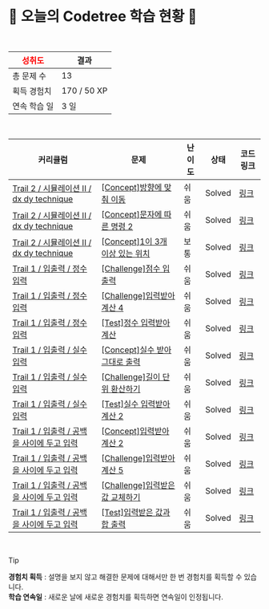 # 🌲 오늘의 Codetree 학습 현황 🌲

<br />

| <span style="color:red;display:block;text-align:center;"> **성취도**</span> | 결과 |
|---|---|
| 총 문제 수 | 13 |
| 획득 경험치 | 170 / 50 XP |
| 연속 학습 일 | 3 일 |

<br />

|커리큘럼|문제|난이도|상태|코드 링크|
|---|---|---|---|---|
|[Trail 2 / 시뮬레이션 II / dx dy technique](https://www.codetree.ai/trail-info/novice-mid/)|[[Concept]방향에 맞춰 이동](https://www.codetree.ai/trails/complete/curated-cards/intro-move-in-direction/)|쉬움|Solved|[링크](https://github.com/leejuyeon7852/Codetree/blob/main/250922/%EB%B0%A9%ED%96%A5%EC%97%90%20%EB%A7%9E%EC%B6%B0%20%EC%9D%B4%EB%8F%99/move-in-direction.py)|
|[Trail 2 / 시뮬레이션 II / dx dy technique](https://www.codetree.ai/trail-info/novice-mid/)|[[Concept]문자에 따른 명령 2](https://www.codetree.ai/trails/complete/curated-cards/intro-text-based-commands2/)|쉬움|Solved|[링크](https://github.com/leejuyeon7852/Codetree/blob/main/250922/%EB%AC%B8%EC%9E%90%EC%97%90%20%EB%94%B0%EB%A5%B8%20%EB%AA%85%EB%A0%B9%202/text-based-commands2.py)|
|[Trail 2 / 시뮬레이션 II / dx dy technique](https://www.codetree.ai/trail-info/novice-mid/)|[[Concept]1이 3개 이상 있는 위치](https://www.codetree.ai/trails/complete/curated-cards/intro-place-more-than-3-ones/)|보통|Solved|[링크](https://github.com/leejuyeon7852/Codetree/blob/main/250922/1%EC%9D%B4%203%EA%B0%9C%20%EC%9D%B4%EC%83%81%20%EC%9E%88%EB%8A%94%20%EC%9C%84%EC%B9%98/place-more-than-3-ones.py)|
|[Trail 1 / 입출력 / 정수 입력](https://www.codetree.ai/trail-info/novice-low/)|[[Challenge]점수 입출력](https://www.codetree.ai/trails/complete/curated-cards/challenge-enter-int-and-print-score/)|쉬움|Solved|[링크](https://github.com/leejuyeon7852/Codetree/blob/main/250922/%EC%A0%90%EC%88%98%20%EC%9E%85%EC%B6%9C%EB%A0%A5/enter-int-and-print-score.py)|
|[Trail 1 / 입출력 / 정수 입력](https://www.codetree.ai/trail-info/novice-low/)|[[Challenge]입력받아 계산 4](https://www.codetree.ai/trails/complete/curated-cards/challenge-input-calculate-4/)|쉬움|Solved|[링크](https://github.com/leejuyeon7852/Codetree/blob/main/250922/%EC%9E%85%EB%A0%A5%EB%B0%9B%EC%95%84%20%EA%B3%84%EC%82%B0%204/input-calculate-4.py)|
|[Trail 1 / 입출력 / 정수 입력](https://www.codetree.ai/trail-info/novice-low/)|[[Test]정수 입력받아 계산](https://www.codetree.ai/trails/complete/curated-cards/test-calculation-by-inputting-an-integer/)|쉬움|Solved|[링크](https://github.com/leejuyeon7852/Codetree/blob/main/250922/%EC%A0%95%EC%88%98%20%EC%9E%85%EB%A0%A5%EB%B0%9B%EC%95%84%20%EA%B3%84%EC%82%B0/calculation-by-inputting-an-integer.py)|
|[Trail 1 / 입출력 / 실수 입력](https://www.codetree.ai/trail-info/novice-low/)|[[Concept]실수 받아 그대로 출력](https://www.codetree.ai/trails/complete/curated-cards/intro-enter-real-value-and-print/)|쉬움|Solved|[링크](https://github.com/leejuyeon7852/Codetree/blob/main/250922/%EC%8B%A4%EC%88%98%20%EB%B0%9B%EC%95%84%20%EA%B7%B8%EB%8C%80%EB%A1%9C%20%EC%B6%9C%EB%A0%A5/enter-real-value-and-print.py)|
|[Trail 1 / 입출력 / 실수 입력](https://www.codetree.ai/trail-info/novice-low/)|[[Challenge]길이 단위 환산하기](https://www.codetree.ai/trails/complete/curated-cards/challenge-convert-length-units/)|쉬움|Solved|[링크](https://github.com/leejuyeon7852/Codetree/blob/main/250922/%EA%B8%B8%EC%9D%B4%20%EB%8B%A8%EC%9C%84%20%ED%99%98%EC%82%B0%ED%95%98%EA%B8%B0/convert-length-units.py)|
|[Trail 1 / 입출력 / 실수 입력](https://www.codetree.ai/trail-info/novice-low/)|[[Test]실수 입력받아 계산 2](https://www.codetree.ai/trails/complete/curated-cards/test-calculation-by-inputting-a-real-number-2/)|쉬움|Solved|[링크](https://github.com/leejuyeon7852/Codetree/blob/main/250922/%EC%8B%A4%EC%88%98%20%EC%9E%85%EB%A0%A5%EB%B0%9B%EC%95%84%20%EA%B3%84%EC%82%B0%202/calculation-by-inputting-a-real-number-2.py)|
|[Trail 1 / 입출력 / 공백을 사이에 두고 입력](https://www.codetree.ai/trail-info/novice-low/)|[[Concept]입력받아 계산 2](https://www.codetree.ai/trails/complete/curated-cards/intro-input-calculate-2/)|쉬움|Solved|[링크](https://github.com/leejuyeon7852/Codetree/blob/main/250922/%EC%9E%85%EB%A0%A5%EB%B0%9B%EC%95%84%20%EA%B3%84%EC%82%B0%202/input-calculate-2.py)|
|[Trail 1 / 입출력 / 공백을 사이에 두고 입력](https://www.codetree.ai/trail-info/novice-low/)|[[Challenge]입력받아 계산 5](https://www.codetree.ai/trails/complete/curated-cards/challenge-input-calculate-5/)|쉬움|Solved|[링크](https://github.com/leejuyeon7852/Codetree/blob/main/250922/%EC%9E%85%EB%A0%A5%EB%B0%9B%EC%95%84%20%EA%B3%84%EC%82%B0%205/input-calculate-5.py)|
|[Trail 1 / 입출력 / 공백을 사이에 두고 입력](https://www.codetree.ai/trail-info/novice-low/)|[[Challenge]입력받은 값 교체하기](https://www.codetree.ai/trails/complete/curated-cards/challenge-changing-inputs/)|쉬움|Solved|[링크](https://github.com/leejuyeon7852/Codetree/blob/main/250922/%EC%9E%85%EB%A0%A5%EB%B0%9B%EC%9D%80%20%EA%B0%92%20%EA%B5%90%EC%B2%B4%ED%95%98%EA%B8%B0/changing-inputs.py)|
|[Trail 1 / 입출력 / 공백을 사이에 두고 입력](https://www.codetree.ai/trail-info/novice-low/)|[[Test]입력받은 값과 합 출력](https://www.codetree.ai/trails/complete/curated-cards/test-output-of-value-and-sum/)|쉬움|Solved|[링크](https://github.com/leejuyeon7852/Codetree/blob/main/250922/%EC%9E%85%EB%A0%A5%EB%B0%9B%EC%9D%80%20%EA%B0%92%EA%B3%BC%20%ED%95%A9%20%EC%B6%9C%EB%A0%A5/output-of-value-and-sum.py)|


<br />

> [!TIP]
> **경험치 획득** : 설명을 보지 않고 해결한 문제에 대해서만 한 번 경험치를 획득할 수 있습니다.  
> **학습 연속일** : 새로운 날에 새로운 경험치를 획득하면 연속일이 인정됩니다.

